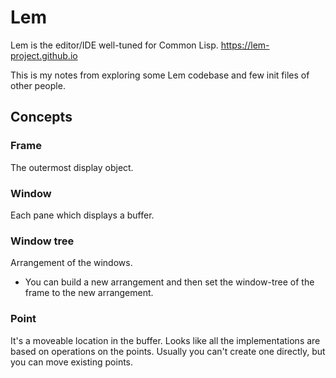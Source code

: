 # Lem

Lem is the editor/IDE well-tuned for Common Lisp. <https://lem-project.github.io>

This is my notes from exploring some Lem codebase and few init files of other
people.

## Concepts

### Frame

The outermost display object.

### Window

Each pane which displays a buffer.

### Window tree

Arrangement of the windows.

- You can build a new arrangement and then set the window-tree of the frame to
    the new arrangement. 

### Point

It's a moveable location in the buffer. Looks like all the implementations are
based on operations on the points. Usually you can't create one directly, but
you can move existing points.
